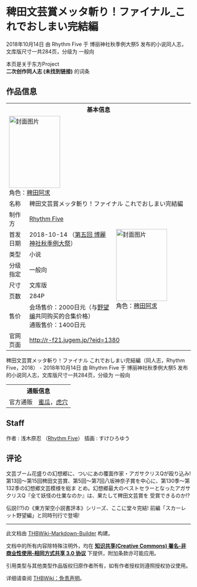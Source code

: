 # 稗田文芸賞メッタ斬り！ファイナル_これでおしまい完結編

<!-- source html: G:\repos\THBWiki-Markdown-Builder\THBWikiMarkdown\Temp\main\9\95\ns0%3A%E7%A8%97%E7%94%B0%E6%96%87%E8%8A%B8%E8%B3%9E%E3%83%A1%E3%83%83%E3%82%BF%E6%96%AC%E3%82%8A%EF%BC%81%E3%83%95%E3%82%A1%E3%82%A4%E3%83%8A%E3%83%AB_%E3%81%93%E3%82%8C%E3%81%A7%E3%81%8A%E3%81%97%E3%81%BE%E3%81%84%E5%AE%8C%E7%B5%90%E7%B7%A8.html -->

2018年10月14日 由 Rhythm Five 于 博丽神社秋季例大祭5 发布的小说同人志，文库版尺寸一共284页，分级为 一般向

本页是关于东方Project  
 **二次创作同人志 (未找到链接)** 的词条
## 作品信息

<table><tbody><tr><th colspan="3">基本信息</th></tr><tr><td class="cover-artwork-mobile" colspan="2"><a href="/%E6%96%87%E4%BB%B6:%E7%A8%97%E7%94%B0%E6%96%87%E8%8A%B8%E8%B3%9E%E3%83%A1%E3%83%83%E3%82%BF%E6%96%AC%E3%82%8A%EF%BC%81%E3%83%95%E3%82%A1%E3%82%A4%E3%83%8A%E3%83%AB_%E3%81%93%E3%82%8C%E3%81%A7%E3%81%8A%E3%81%97%E3%81%BE%E3%81%84%E5%AE%8C%E7%B5%90%E7%B7%A8%E5%B0%81%E9%9D%A2.jpg" class="image" title="封面图片"><img alt="封面图片" src="https://upload.thwiki.cc/thumb/1/17/%E7%A8%97%E7%94%B0%E6%96%87%E8%8A%B8%E8%B3%9E%E3%83%A1%E3%83%83%E3%82%BF%E6%96%AC%E3%82%8A%EF%BC%81%E3%83%95%E3%82%A1%E3%82%A4%E3%83%8A%E3%83%AB_%E3%81%93%E3%82%8C%E3%81%A7%E3%81%8A%E3%81%97%E3%81%BE%E3%81%84%E5%AE%8C%E7%B5%90%E7%B7%A8%E5%B0%81%E9%9D%A2.jpg/139px-%E7%A8%97%E7%94%B0%E6%96%87%E8%8A%B8%E8%B3%9E%E3%83%A1%E3%83%83%E3%82%BF%E6%96%AC%E3%82%8A%EF%BC%81%E3%83%95%E3%82%A1%E3%82%A4%E3%83%8A%E3%83%AB_%E3%81%93%E3%82%8C%E3%81%A7%E3%81%8A%E3%81%97%E3%81%BE%E3%81%84%E5%AE%8C%E7%B5%90%E7%B7%A8%E5%B0%81%E9%9D%A2.jpg" decoding="async" loading="lazy" width="139" height="196" srcset="https://upload.thwiki.cc/thumb/1/17/%E7%A8%97%E7%94%B0%E6%96%87%E8%8A%B8%E8%B3%9E%E3%83%A1%E3%83%83%E3%82%BF%E6%96%AC%E3%82%8A%EF%BC%81%E3%83%95%E3%82%A1%E3%82%A4%E3%83%8A%E3%83%AB_%E3%81%93%E3%82%8C%E3%81%A7%E3%81%8A%E3%81%97%E3%81%BE%E3%81%84%E5%AE%8C%E7%B5%90%E7%B7%A8%E5%B0%81%E9%9D%A2.jpg/208px-%E7%A8%97%E7%94%B0%E6%96%87%E8%8A%B8%E8%B3%9E%E3%83%A1%E3%83%83%E3%82%BF%E6%96%AC%E3%82%8A%EF%BC%81%E3%83%95%E3%82%A1%E3%82%A4%E3%83%8A%E3%83%AB_%E3%81%93%E3%82%8C%E3%81%A7%E3%81%8A%E3%81%97%E3%81%BE%E3%81%84%E5%AE%8C%E7%B5%90%E7%B7%A8%E5%B0%81%E9%9D%A2.jpg 1.5x, https://upload.thwiki.cc/thumb/1/17/%E7%A8%97%E7%94%B0%E6%96%87%E8%8A%B8%E8%B3%9E%E3%83%A1%E3%83%83%E3%82%BF%E6%96%AC%E3%82%8A%EF%BC%81%E3%83%95%E3%82%A1%E3%82%A4%E3%83%8A%E3%83%AB_%E3%81%93%E3%82%8C%E3%81%A7%E3%81%8A%E3%81%97%E3%81%BE%E3%81%84%E5%AE%8C%E7%B5%90%E7%B7%A8%E5%B0%81%E9%9D%A2.jpg/278px-%E7%A8%97%E7%94%B0%E6%96%87%E8%8A%B8%E8%B3%9E%E3%83%A1%E3%83%83%E3%82%BF%E6%96%AC%E3%82%8A%EF%BC%81%E3%83%95%E3%82%A1%E3%82%A4%E3%83%8A%E3%83%AB_%E3%81%93%E3%82%8C%E3%81%A7%E3%81%8A%E3%81%97%E3%81%BE%E3%81%84%E5%AE%8C%E7%B5%90%E7%B7%A8%E5%B0%81%E9%9D%A2.jpg 2x" data-file-width="1419" data-file-height="2000"></a><div class="cover-char">角色：<a href="./稗田阿求.md" title="稗田阿求">稗田阿求</a></div></td>
</tr><tr><td class="label">名称</td><td colspan="2"> 稗田文芸賞メッタ斬り！ファイナル これでおしまい完結編 </td></tr><tr><td class="label">制作方</td><td><a href="./Rhythm_Five.md" title="Rhythm Five">Rhythm Five</a></td><td class="cover-artwork" rowspan="7" style="min-width:196px;"><a href="/%E6%96%87%E4%BB%B6:%E7%A8%97%E7%94%B0%E6%96%87%E8%8A%B8%E8%B3%9E%E3%83%A1%E3%83%83%E3%82%BF%E6%96%AC%E3%82%8A%EF%BC%81%E3%83%95%E3%82%A1%E3%82%A4%E3%83%8A%E3%83%AB_%E3%81%93%E3%82%8C%E3%81%A7%E3%81%8A%E3%81%97%E3%81%BE%E3%81%84%E5%AE%8C%E7%B5%90%E7%B7%A8%E5%B0%81%E9%9D%A2.jpg" class="image" title="封面图片"><img alt="封面图片" src="https://upload.thwiki.cc/thumb/1/17/%E7%A8%97%E7%94%B0%E6%96%87%E8%8A%B8%E8%B3%9E%E3%83%A1%E3%83%83%E3%82%BF%E6%96%AC%E3%82%8A%EF%BC%81%E3%83%95%E3%82%A1%E3%82%A4%E3%83%8A%E3%83%AB_%E3%81%93%E3%82%8C%E3%81%A7%E3%81%8A%E3%81%97%E3%81%BE%E3%81%84%E5%AE%8C%E7%B5%90%E7%B7%A8%E5%B0%81%E9%9D%A2.jpg/139px-%E7%A8%97%E7%94%B0%E6%96%87%E8%8A%B8%E8%B3%9E%E3%83%A1%E3%83%83%E3%82%BF%E6%96%AC%E3%82%8A%EF%BC%81%E3%83%95%E3%82%A1%E3%82%A4%E3%83%8A%E3%83%AB_%E3%81%93%E3%82%8C%E3%81%A7%E3%81%8A%E3%81%97%E3%81%BE%E3%81%84%E5%AE%8C%E7%B5%90%E7%B7%A8%E5%B0%81%E9%9D%A2.jpg" decoding="async" loading="lazy" width="139" height="196" srcset="https://upload.thwiki.cc/thumb/1/17/%E7%A8%97%E7%94%B0%E6%96%87%E8%8A%B8%E8%B3%9E%E3%83%A1%E3%83%83%E3%82%BF%E6%96%AC%E3%82%8A%EF%BC%81%E3%83%95%E3%82%A1%E3%82%A4%E3%83%8A%E3%83%AB_%E3%81%93%E3%82%8C%E3%81%A7%E3%81%8A%E3%81%97%E3%81%BE%E3%81%84%E5%AE%8C%E7%B5%90%E7%B7%A8%E5%B0%81%E9%9D%A2.jpg/208px-%E7%A8%97%E7%94%B0%E6%96%87%E8%8A%B8%E8%B3%9E%E3%83%A1%E3%83%83%E3%82%BF%E6%96%AC%E3%82%8A%EF%BC%81%E3%83%95%E3%82%A1%E3%82%A4%E3%83%8A%E3%83%AB_%E3%81%93%E3%82%8C%E3%81%A7%E3%81%8A%E3%81%97%E3%81%BE%E3%81%84%E5%AE%8C%E7%B5%90%E7%B7%A8%E5%B0%81%E9%9D%A2.jpg 1.5x, https://upload.thwiki.cc/thumb/1/17/%E7%A8%97%E7%94%B0%E6%96%87%E8%8A%B8%E8%B3%9E%E3%83%A1%E3%83%83%E3%82%BF%E6%96%AC%E3%82%8A%EF%BC%81%E3%83%95%E3%82%A1%E3%82%A4%E3%83%8A%E3%83%AB_%E3%81%93%E3%82%8C%E3%81%A7%E3%81%8A%E3%81%97%E3%81%BE%E3%81%84%E5%AE%8C%E7%B5%90%E7%B7%A8%E5%B0%81%E9%9D%A2.jpg/278px-%E7%A8%97%E7%94%B0%E6%96%87%E8%8A%B8%E8%B3%9E%E3%83%A1%E3%83%83%E3%82%BF%E6%96%AC%E3%82%8A%EF%BC%81%E3%83%95%E3%82%A1%E3%82%A4%E3%83%8A%E3%83%AB_%E3%81%93%E3%82%8C%E3%81%A7%E3%81%8A%E3%81%97%E3%81%BE%E3%81%84%E5%AE%8C%E7%B5%90%E7%B7%A8%E5%B0%81%E9%9D%A2.jpg 2x" data-file-width="1419" data-file-height="2000"></a><div class="cover-char">角色：<a href="./稗田阿求.md" title="稗田阿求">稗田阿求</a></div></td>
</tr><tr><td class="label">首发日期</td><td>2018-10-14&#160;（<a href="/展会作品列表?e=%E5%8D%9A%E4%B8%BD%E7%A5%9E%E7%A4%BE%E7%A7%8B%E5%AD%A3%E4%BE%8B%E5%A4%A7%E7%A5%AD%235">第五回 博麗神社秋季例大祭</a>）</td></tr><tr><td class="label">类型</td><td>小说</td></tr><tr><td class="label">分级指定</td><td>一般向</td></tr><tr><td class="label">尺寸</td><td>文库版</td></tr><tr><td class="label">页数</td><td>284P</td></tr><tr><td class="label">售价</td><td>会场售价：2000日元（与<a href="./稗田文芸賞メッタ斬り！ファイナル_スカーレット野望編.md" title="稗田文芸賞メッタ斬り！ファイナル スカーレット野望編">野望编</a>共同购买的合集价格）<br>通贩售价：1400日元</td></tr>
<tr><td class="label">官网页面</td><td colspan="2"><a rel="nofollow" class="external free" href="http://r-f21.jugem.jp/?eid=1380">http://r-f21.jugem.jp/?eid=1380</a></td></tr></tbody></table>

稗田文芸賞メッタ斬り！ファイナル これでおしまい完結編（同人志，Rhythm Five，2018） - 2018年10月14日 由 Rhythm Five 于 博丽神社秋季例大祭5 发布的小说同人志，文库版尺寸一共284页，分级为 一般向

<table><tbody><tr><th colspan="3">通贩信息</th></tr><tr><td class="label">官方通贩</td><td colspan="2"><a rel="nofollow" class="external text" href="https://www.melonbooks.co.jp/detail/detail.php?product_id=417165">蜜瓜</a>，<a rel="nofollow" class="external text" href="https://ec.toranoana.jp/tora_r/ec/item/040030672265">虎穴</a></td></tr></tbody></table>


## Staff
作者
: 浅木原忍 （[Rhythm Five](./Rhythm_Five.md)）
插画
: すけひろゆう

## 评论
  
文芸ブーム花盛りの幻想郷に、ついにあの覆面作家・アガサクリスQが殴り込み!
第13回～第15回稗田文芸賞、第5回～第7回八坂神奈子賞を中心に、第130季～第132季の幻想郷文芸模様を総ま
とめ。幻想郷最大のベストセラーとなったアガサクリスQ『全て妖怪の仕業なのか』は、果たして稗田文芸賞を
受賞できるのか!?
  
  
伝説(!?)の《東方架空小説書評本》シリーズ、ここに堂々完結!
前編「スカーレット野望編」と同時刊行で登場! 
  
  
  

  





---

此文档由 [THBWiki-Markdown-Builder](https://github.com/Delsin-Yu/THBWiki-Markdown-Builder) 构建。

文档中的所有内容除特殊注明外，均在 [**知识共享(Creative Commons) 署名-非商业性使用-相同方式共享 3.0 协议**](https://creativecommons.org/licenses/by-sa/3.0/deed.zh-hans) 下提供，附加条款亦可能应用。

引用类型与其他类型作品版权归原作者所有，如有作者授权则遵照授权协议使用。

详细请查阅 [THBWiki：免责声明](https://thbwiki.cc/THBWiki:%E5%85%8D%E8%B4%A3%E5%A3%B0%E6%98%8E)。

